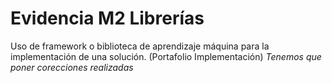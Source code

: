 # Evidencia M2 Librerías
Uso de framework o biblioteca de aprendizaje máquina para la implementación de una solución. (Portafolio Implementación)
*Tenemos que poner corecciones realizadas* 
